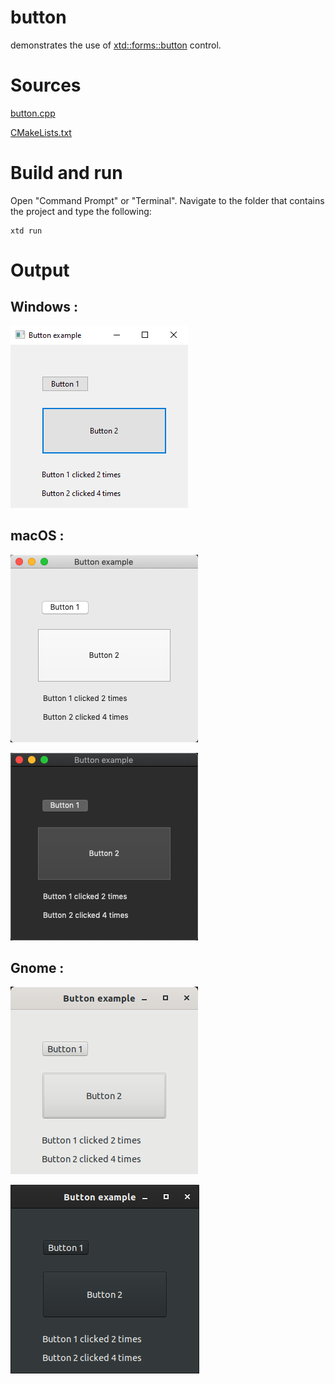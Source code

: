 # button

demonstrates the use of [xtd::forms::button](../../../src/xtd_forms/include/xtd/forms/button.hpp) control.

# Sources

[button.cpp](button.cpp)

[CMakeLists.txt](CMakeLists.txt)

# Build and run

Open "Command Prompt" or "Terminal". Navigate to the folder that contains the project and type the following:

```shell
xtd run
```

# Output

## Windows :

![Screenshot](../../../docs/pictures/examples/button_w.png)

## macOS :

![Screenshot](../../../docs/pictures/examples/button_m.png)

![Screenshot](../../../docs/pictures/examples/button_md.png)

## Gnome :

![Screenshot](../../../docs/pictures/examples/button_g.png)

![Screenshot](../../../docs/pictures/examples/button_gd.png)
